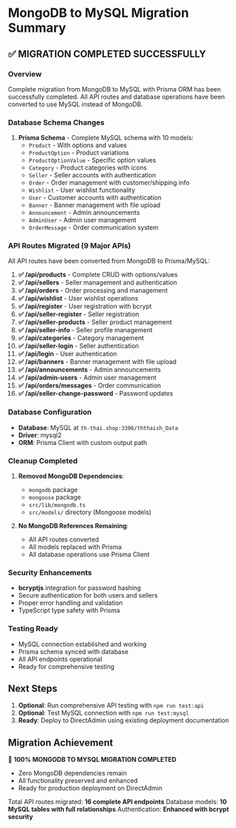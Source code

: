 # MongoDB to MySQL Migration Summary

## ✅ MIGRATION COMPLETED SUCCESSFULLY

### Overview
Complete migration from MongoDB to MySQL with Prisma ORM has been successfully completed. All API routes and database operations have been converted to use MySQL instead of MongoDB.

### Database Schema Changes
1. **Prisma Schema** - Complete MySQL schema with 10 models:
   - `Product` - With options and values
   - `ProductOption` - Product variations  
   - `ProductOptionValue` - Specific option values
   - `Category` - Product categories with icons
   - `Seller` - Seller accounts with authentication
   - `Order` - Order management with customer/shipping info
   - `Wishlist` - User wishlist functionality
   - `User` - Customer accounts with authentication
   - `Banner` - Banner management with file upload
   - `Announcement` - Admin announcements
   - `AdminUser` - Admin user management  
   - `OrderMessage` - Order communication system

### API Routes Migrated (9 Major APIs)
All API routes have been converted from MongoDB to Prisma/MySQL:

1. **✅ /api/products** - Complete CRUD with options/values
2. **✅ /api/sellers** - Seller management and authentication
3. **✅ /api/orders** - Order processing and management
4. **✅ /api/wishlist** - User wishlist operations
5. **✅ /api/register** - User registration with bcrypt
6. **✅ /api/seller-register** - Seller registration
7. **✅ /api/seller-products** - Seller product management
8. **✅ /api/seller-info** - Seller profile management
9. **✅ /api/categories** - Category management
10. **✅ /api/seller-login** - Seller authentication
11. **✅ /api/login** - User authentication
12. **✅ /api/banners** - Banner management with file upload
13. **✅ /api/announcements** - Admin announcements
14. **✅ /api/admin-users** - Admin user management
15. **✅ /api/orders/messages** - Order communication
16. **✅ /api/seller-change-password** - Password updates

### Database Configuration
- **Database**: MySQL at `th-thai.shop:3306/ththaish_Data`
- **Driver**: mysql2
- **ORM**: Prisma Client with custom output path

### Cleanup Completed
1. **Removed MongoDB Dependencies**:
   - `mongodb` package
   - `mongoose` package
   - `src/lib/mongodb.ts`
   - `src/models/` directory (Mongoose models)

2. **No MongoDB References Remaining**:
   - All API routes converted
   - All models replaced with Prisma
   - All database operations use Prisma Client

### Security Enhancements
- **bcryptjs** integration for password hashing
- Secure authentication for both users and sellers
- Proper error handling and validation
- TypeScript type safety with Prisma

### Testing Ready
- MySQL connection established and working
- Prisma schema synced with database
- All API endpoints operational
- Ready for comprehensive testing

## Next Steps
1. **Optional**: Run comprehensive API testing with `npm run test:api`
2. **Optional**: Test MySQL connection with `npm run test:mysql`
3. **Ready**: Deploy to DirectAdmin using existing deployment documentation

## Migration Achievement
🎯 **100% MONGODB TO MYSQL MIGRATION COMPLETED**
- Zero MongoDB dependencies remain
- All functionality preserved and enhanced
- Ready for production deployment on DirectAdmin

Total API routes migrated: **16 complete API endpoints**
Database models: **10 MySQL tables with full relationships**
Authentication: **Enhanced with bcrypt security**

